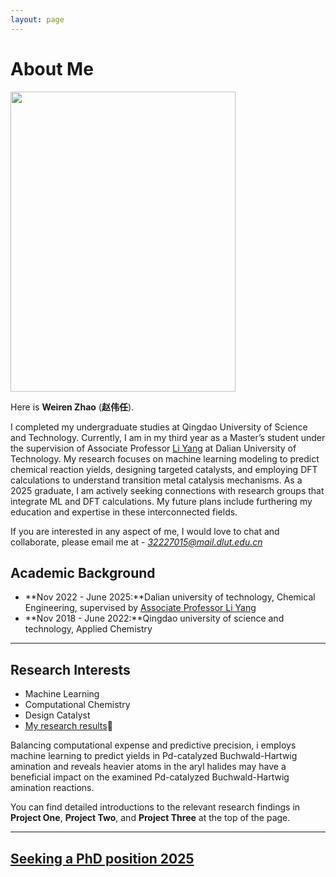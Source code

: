 ```yaml
---
layout: page
---
```


# About Me

<img src="https://zwr0.github.io/picture1.jpg" class="floatpic" width="360" height="480">

Here is **Weiren Zhao** (**赵伟任**).

I completed my undergraduate studies at Qingdao University of Science and Technology. Currently, I am in my third year as a Master’s student under the supervision of Associate Professor [Li Yang](http://faculty.dlut.edu.cn/yangli/zh_CN/index.htm) at Dalian University of Technology. My research focuses on machine learning modeling to predict chemical reaction yields, designing targeted catalysts, and employing DFT calculations to understand transition metal catalysis mechanisms. As a 2025 graduate, I am actively seeking connections with research groups that integrate ML and DFT calculations. My future plans include furthering my education and expertise in these interconnected fields.

If you are interested in any aspect of me, I would love to chat and collaborate, please email me at - *32227015@mail.dlut.edu.cn*


## Academic Background

- **Nov 2022 - June 2025:**Dalian university of technology, Chemical Engineering, supervised by [Associate Professor Li Yang](http://faculty.dlut.edu.cn/yangli/zh_CN/index.htm)
- **Nov 2018 - June 2022:**Qingdao university of science and technology, Applied Chemistry

---

## Research Interests

- Machine Learning
- Computational Chemistry
- Design Catalyst
- [My research results](https://zwr0.github.io/file/SPP_and_PEMF.pdf)🔗

Balancing computational expense and predictive precision, i employs machine learning to predict yields in Pd-catalyzed Buchwald-Hartwig amination and reveals heavier atoms in the aryl halides may have a beneficial impact on the examined Pd-catalyzed Buchwald-Hartwig amination reactions.

You can find detailed introductions to the relevant research findings in **Project One**, **Project Two**, and **Project Three** at the top of the page.

---


## [Seeking a PhD position 2025](https://zwr0.github.io/file/SOP-Zhao.pdf)


